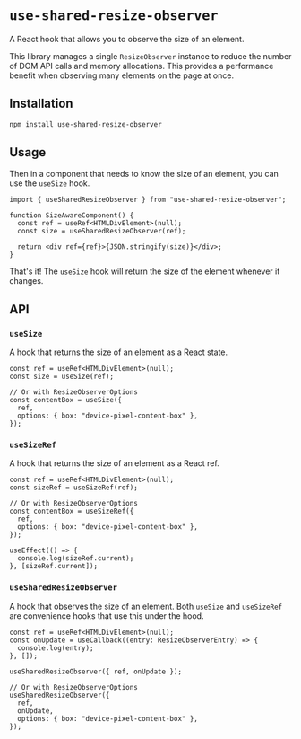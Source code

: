 # `use-shared-resize-observer`

A React hook that allows you to observe the size of an element.

This library manages a single `ResizeObserver` instance to reduce the number of DOM API calls and memory allocations.
This provides a performance benefit when observing many elements on the page at once.

## Installation

```bash
npm install use-shared-resize-observer
```

## Usage

Then in a component that needs to know the size of an element, you can use the `useSize` hook.

```tsx
import { useSharedResizeObserver } from "use-shared-resize-observer";

function SizeAwareComponent() {
  const ref = useRef<HTMLDivElement>(null);
  const size = useSharedResizeObserver(ref);

  return <div ref={ref}>{JSON.stringify(size)}</div>;
}
```

That's it! The `useSize` hook will return the size of the element whenever it changes.

## API

### `useSize`

A hook that returns the size of an element as a React state.

```tsx
const ref = useRef<HTMLDivElement>(null);
const size = useSize(ref);

// Or with ResizeObserverOptions
const contentBox = useSize({
  ref,
  options: { box: "device-pixel-content-box" },
});
```

### `useSizeRef`

A hook that returns the size of an element as a React ref.

```tsx
const ref = useRef<HTMLDivElement>(null);
const sizeRef = useSizeRef(ref);

// Or with ResizeObserverOptions
const contentBox = useSizeRef({
  ref,
  options: { box: "device-pixel-content-box" },
});

useEffect(() => {
  console.log(sizeRef.current);
}, [sizeRef.current]);
```

### `useSharedResizeObserver`

A hook that observes the size of an element.
Both `useSize` and `useSizeRef` are convenience hooks that use this under the hood.

```tsx
const ref = useRef<HTMLDivElement>(null);
const onUpdate = useCallback((entry: ResizeObserverEntry) => {
  console.log(entry);
}, []);

useSharedResizeObserver({ ref, onUpdate });

// Or with ResizeObserverOptions
useSharedResizeObserver({
  ref,
  onUpdate,
  options: { box: "device-pixel-content-box" },
});
```
